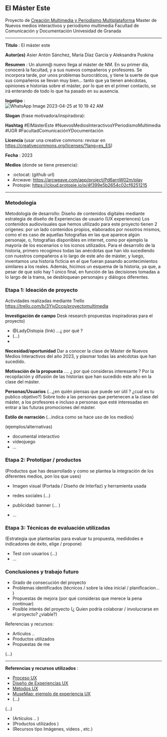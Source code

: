## El Máster Este

Proyecto de [Creación Multimedia y Periodismo Multiplataforma](https://github.com/mgea/PeriodismoMultimedia)
Master de Nuevos medios interactivos y periodismo multimedia
Facultad de Comunicación y Documentación
Univesidad de Granada  

----

**Titulo** : El máster este

**Autor(es)** Asier Antón Sánchez, María Díaz García y Aleksandra Puskina 

**Resumen** : Un alumn@ nuevo llega al máster de NM. En su primer día, conocerá la facultad, y a sus nuevos compañeros y profesores. Se incorpora tarde, por unos problemas burocráticos, y tiene la suerte de que sus compañeros se llevan muy bien… tanto que ya tienen anécdotas, opiniones e historias sobre el máster, por lo que en el primer contacto, se irá enterando de todo lo que ha pasado en su ausencia.  

**logotipo** :  
![WhatsApp Image 2023-04-25 at 10 19 42 AM](https://user-images.githubusercontent.com/130590604/234217620-35ac3846-d546-4e76-9465-cb22e78141d1.jpeg)


**Slogan** (frase motivadora/inspiradora): 

**Hashtag**  #ElMásterEste #NuevosMediosInteractivosYPeriodismoMultimedia #UGR #FacultadComunicaciónYDocumentación

**Licencia**    (usar una creative commons: revisar en https://creativecommons.org/licenses/?lang=es_ES) 

**Fecha** : 2023

**Medios** (donde se tiene presencia): 


*  :octocat: (github url) 
* Arcwave: https://arcweave.com/app/project/Pd6arnW02m/play
* Protopie: https://cloud.protopie.io/p/4f399e5b2654c02cf6251215



--- 

### Metodología

Metodología de desarrollo: Diseño de contenidos digitales mediante estrategia de diseño de Experiencias de usuario (UX experiences) 
Los contenidos audiovisuales que hemos utilizado para este proyecto tienen 2 orígenes: por un lado contenidos propios, elaborados por nosotros mismos, como el es caso de aquellas fotografías en las que aparece algún personaje, o, fotografías disponibles en internet, como por ejemplo la mayoría de los escenarios o los iconos utilizados. 
Para el desarrollo de la historia, primero recogimos todas las anécdotas que han ido sucediendo con nuestros compañeros a lo largo de este año de máster, y luego, inventamos una historia ficticia en el que fueran pasando acontecimientos similares a los reales. Además, hicimos un esquema de la historia, ya que, a pesar de que solo hay 1 único final, en función de las decisiones tomadas a lo largo de la trama, se desbloquean personajes y diálogos diferentes.

### Etapa 1: Ideación de proyecto 

Actividades realizadas mediante Trello https://trello.com/b/3YjvDccp/proyectomultimedia

**Investigación de campo**   Desk research propuestas inspiradoras para el proyecto) 

* @LadyDistopia (link) ...¿ por qué ?
* (...)
* 


**Necesidad/oportunidad** Dar a conocer la clase de Máster de Nuevos Medios Interactivos del año 2023, y plasmar todas las anécdotas que han sucedido.

**Motivación de la propuesta** .... ¿ por qué consideras interesante ? Por la recopilación y difusión de las historias que han sucedido este año en la clase del máster.

**Personas/Usuarios**  (...¿en quién piensas que puede ser útil ? ¿cual es tu publico objetivo?) Sobre todo a las personas que pertenecen a la clase del máster, a los profesores e incluso a personas que esté interesadas en entrar a las futuras promociones del máster. 

**Estilo de narración**  (...indica como se hace uso de los medios)  

(ejemplos/alternativas) 
* documental interactivo 
* videojuego 
* ... 



### Etapa 2: Prototipar / productos 

(Productos que has desarrollado y como se plantea la integración de los diferentes medios, pon los que uses) 

* Imagen visual (Portada / Diseño de Interfaz) y herramienta usada 

* redes sociales (...) 

* publicidad: banner (... ) 

* ...

### Etapa 3: Técnicas de evaluación utilizadas

(Estrategia que plantearías para evaluar tu propuesta, medidodes e indicadores de éxito, elige / propone) 

* Test con usuarios (...) 
* ... 





### Conclusiones y trabajo futuro


* Grado de consecución del proyecto 
* Problemas identificados  (técnicos / sobre la idea inicial / planificacion… ) 
* Propuestas de mejora (por qué consideras que merece la pena continuar)
* Posible interés del proyecto (¿ Quien podría  colaborar / involucrarse en el proyecto? ¿viable?)


Referencias y recursos: 

* Artículos ..  
* Productos utilizados  
* Propuestas de me

(...)






----

**Referencias y recursos utilizados** :

* [Proceso UX](https://uxmastery.com/resources/process/)
* [Diseño de Experiencias UX](http://www.nosolousabilidad.com/articulos/uxd.htm) 
* [Métodos UX](https://mgea.github.io/UX-DIU-Checklist/index.html) 
* [MuseMap: ejemplo de experiencia UX](https://blog.prototypr.io/musemap-street-art-app-ux-case-study-9bec6a99823b) 
* (...) 

(...)
* (Artículos ..  )
* (Productos utilizados ) 
* (Recursos tipo Imágenes, videos , etc.) 












